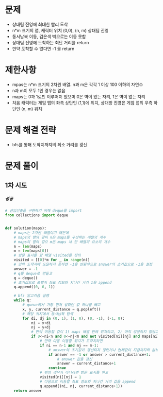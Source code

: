 # 문제
* 상대팀 진영에 최대한 빨리 도착
* n*m 크기의 맵, 캐릭터 위치 (0,0), (n, m) 상대팀 진영
* 동서남북 이동, 검은색 벽으로는 이동 못함
* 상대팀 진영에 도착하는 최단 거리를 return
* 만약 도착할 수 없다면 -1 을 return
# 제한사항
* mpas는 n*m 크기의 2차원 배열. n과 m은 각각 1 이상 100 이하의 자연수
* n과 m이 모두 1인 경우는 없음
* maps는 0과 1로만 이루어져 있으며 0은 벽이 있는 자리, 1은 벽이 없는 자리
* 처음 캐릭터는 게임 맵의 좌측 상단인 (1,1)에 위치, 상대방 진영은 게임 맵의 우측 하단인 (n, m) 위치
# 문제 해결 전략
* bfs를 통해 도착지까지의 최소 거리를 갱신
# 문제 풀이
## 1차 시도
##### 성공
```python
# 선입선출을 구현하기 위해 deque를 import
from collections import deque


def solution(maps):
    # maps는 2차원 배열이기 때문에
    # maps의 행의 길이 n은 maps를 구성하는 배열의 개수
    # maps의 열의 길으 m은 maps 내 한 배열의 요소의 개수
    n = len(maps)
    m = len(maps[0])
    # 방문 표시를 할 배열 visited를 정의
    visited = [[0]*m for _ in range(n)]
    # 만약 도착지에 도달하지 못하면 -1을 반환하므로 answer의 초기값으로 -1을 설정
    answer = -1
    # q를 deque로 만들고
    q = deque()
    # 초기값으로 출발지 좌표 정보와 지나간 거리 1을 append
    q.append((0, 0, 1))

    # bfs 알고리즘 실행
    while q:
        # queue에서 가장 먼저 넣었던 값 하나를 빼고
        x, y, current_distance = q.popleft()
        # 해당 위치에서 동서남북 탐색
        for di, dj in (0, 1), (1, 0), (0, -1), (-1, 0):
            ni = x+di
            nj = y+dj
            # 만약 이동할 값이 1) maps 배열 안에 위치하고, 2) 아직 방문하지 않았고, 3) 벽이 아니라면
            if 0<=ni<n and 0<=nj<m and not visited[ni][nj] and maps[ni][nj]:
                # 만약 다음 이동할 위치가 도착지라면
                if ni == n-1 and nj == m-1:
                    # answer의 초기값이 갱신되지 않았거나 현재값이 지금까지의 값보다 크면
                    if answer == -1 or answer > current_distance+1:
                        # answer 값을 갱신
                        answer = current_distance+1
                    continue
                # 위의 경우가 아니라면 방문 표시를 하고
                visited[ni][nj] = 1
                # 다음으로 이동할 좌표 정보와 지나간 거리 값을 append
                q.append((ni, nj, current_distance+1))
    return answer
```